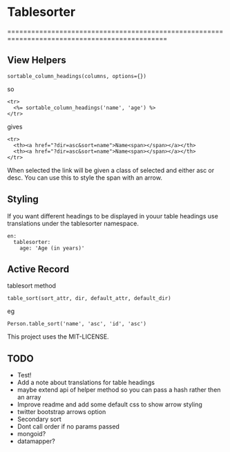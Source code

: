 # Tablesorter

==============================================================================================

## View Helpers

    sortable_column_headings(columns, options={})

so

    <tr>
      <%= sortable_column_headings('name', 'age') %>
    </tr>

gives

    <tr>
      <th><a href="?dir=asc&sort=name">Name<span></span></a></th>
      <th><a href="?dir=asc&sort=name">Name<span></span></a></th>
    </tr>

When selected the link will be given a class of selected and either asc or desc.
You can use this to style the span with an arrow.

## Styling

If you want different headings to be displayed in youur table headings use translations under the tablesorter namespace.

    en:
      tablesorter:
        age: 'Age (in years)'

## Active Record
tablesort method

    table_sort(sort_attr, dir, default_attr, default_dir)

eg 

    Person.table_sort('name', 'asc', 'id', 'asc')

This project uses the MIT-LICENSE.

## TODO
* Test!
* Add a note about translations for table headings
* maybe extend api of helper method so you can pass a hash rather then an array
* Improve readme and add some default css to show arrow styling
* twitter bootstrap arrows option 
* Secondary sort
* Dont call order if no params passed
* mongoid?
* datamapper?
